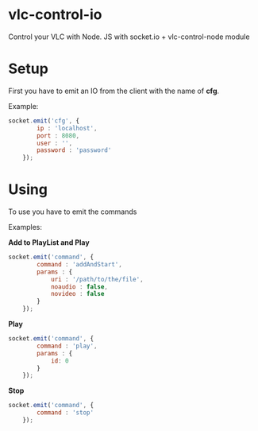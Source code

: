 vlc-control-io
==============

Control your VLC with Node. JS with socket.io + vlc-control-node module

# Setup
First you have to emit an IO from the client with the name of **cfg**.

Example:
```javascript
socket.emit('cfg', {
		ip : 'localhost',
		port : 8080,
		user : '',
		password : 'password'
	});
```

# Using
To use you have to emit the commands

Examples:

**Add to PlayList and Play**
```javascript
socket.emit('command', {
		command : 'addAndStart',
		params : {
			uri : '/path/to/the/file',
			noaudio : false,
			novideo : false
		}
	});
```
**Play**
```javascript
socket.emit('command', {
		command : 'play',
		params : {
			id: 0
		}
	});
```
**Stop**
```javascript
socket.emit('command', {
		command : 'stop'
	});
```

